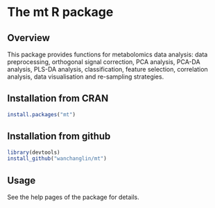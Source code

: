# The mt R package #

## Overview ##

This package provides functions for metabolomics data analysis: data
preprocessing, orthogonal signal correction, PCA analysis, PCA-DA analysis,
PLS-DA analysis, classification, feature selection, correlation analysis,
data visualisation and re-sampling strategies.

## Installation from CRAN

```r
install.packages("mt")
```

## Installation from github ##

```r
library(devtools)
install_github("wanchanglin/mt")
```

## Usage ##

See the help pages of the package for details.
